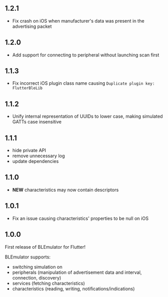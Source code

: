 ## 1.2.1

* Fix crash on iOS when manufacturer's data was present in the advertising packet

## 1.2.0

* Add support for connecting to peripheral without launching scan first

## 1.1.3

* Fix incorrect iOS plugin class name causing `Duplicate plugin key: FlutterBleLib`

## 1.1.2

* Unify internal representation of UUIDs to lower case, making simulated GATTs case insensitive

## 1.1.1

* hide private API
* remove unnecessary log
* update dependencies

## 1.1.0

* **NEW** characteristics may now contain descriptors

## 1.0.1

* Fix an issue causing characteristics' properties to be null on iOS

## 1.0.0
First release of BLEmulator for Flutter!

BLEmulator supports:
* switching simulation on
* peripherals (manipulation of advertisement data and interval, connection, discovery)
* services (fetching characteristics)
* characteristics (reading, writing, notifications/indications)

